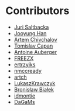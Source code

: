 Contributors
====
* [Juri Saltbacka](https://github.com/3bola)
* [Jooyung Han](https://github.com/jooyunghan)
* [Artem Chivchalov](https://github.com/artch)
* [Tomislav Capan](https://github.com/zappan)
* [Antoine Auberger](https://github.com/Antwan86)
* [FREEZX](https://github.com/FREEZX)
* [ertrzyiks](https://github.com/ertrzyiks)
* [nmccready](https://github.com/nmccready)
* [artch](https://github.com/artch)
* [LukaszKrawczyk](https://github.com/LukaszKrawczyk)
* [Bronisław Białek](https://github.com/bronek89)
* [idmontie](https://github.com/idmontie)
* [DaGaMs](https://github.com/DaGaMs)
